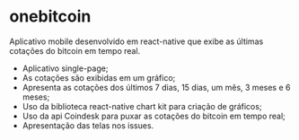 # onebitcoin
Aplicativo mobile desenvolvido em react-native que exibe as últimas cotações do bitcoin em tempo real.
- Aplicativo single-page;
- As cotações são exibidas em um gráfico;
- Apresenta as cotações dos últimos 7 dias, 15 dias, um mês, 3 meses e 6 meses;
- Uso da biblioteca react-native chart kit para criação de gráficos;
- Uso da api Coindesk para puxar as cotações do bitcoin em tempo real;
- Apresentação das telas nos issues.
